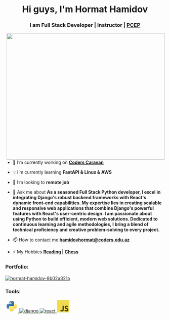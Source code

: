 <h1 align="center">Hi guys, I'm Hormat Hamidov</h1>
<h3 align="center">I am Full Stack Developer | Instructor | <a href="https://www.credly.com/badges/fbd8acce-0b4a-469b-ba9c-ec58303f79f5/linked_in_profile">PCEP</a></h3>
<img align='right' width = "500" height="400" src = "https://media.tenor.com/jutVgjL4NGAAAAAM/checkmate-chess.gif">


- 🚀 I’m currently working on **<a href = "https://caravan.coders.edu.az/"> Coders Caravan</a>**

- 💡 I’m currently learning **FastAPI & Linux & AWS**

- 🤝 I’m looking to **remote job**

- 💬 Ask me about **As a seasoned Full Stack Python developer, I excel in integrating Django's robust backend frameworks with React's dynamic front-end capabilities. My expertise lies in creating scalable and responsive web applications that combine Django's powerful features with React's user-centric design. I am passionate about using Python to build efficient, modern web solutions. Dedicated to continuous learning and agile methodologies, I bring a blend of technical proficiency and creative problem-solving to every project.**

- 📫 How to contact me **hamidovhormat@coders.edu.az**

- ⚡ My Hobbies **<a href="https://medium.com/@hormat">Reading</a> | <a href="https://www.chess.com/member/strongjunior404">Chess</a>**

<h3 align="left">Portfolio:</h3>
<p align="left">
<a href="https://linkedin.com/in/hormat-hamidov-8b02a321a"><img align="center" src="https://raw.githubusercontent.com/rahuldkjain/github-profile-readme-generator/master/src/images/icons/Social/linked-in-alt.svg" alt="hormat-hamidov-8b02a321a" height="30" width="40" /></a>
</p>

<h3 align="left">Tools:</h3>
<p align="left"> 
  <a href="https://www.python.org" rel="noreferrer"><img src="https://raw.githubusercontent.com/devicons/devicon/master/icons/python/python-original.svg" alt="python" width="40" height="40"/> </a> 
  <a href="https://www.djangoproject.com/" rel="noreferrer"> <img src="https://cdn.worldvectorlogo.com/logos/django.svg" alt="django" width="40" height="40"/> </a> 
  <a href="https://reactjs.org/" rel="noreferrer"><img src="https://upload.wikimedia.org/wikipedia/commons/thumb/a/a7/React-icon.svg/1200px-React-icon.svg.png" alt="react" width="45" height="40"/> </a>
  <a href="https://developer.mozilla.org/en-US/docs/Web/JavaScript" rel="noreferrer"> <img src="https://raw.githubusercontent.com/devicons/devicon/master/icons/javascript/javascript-original.svg" alt="javascript" width="40" height="40"/> </a> 
</p>

